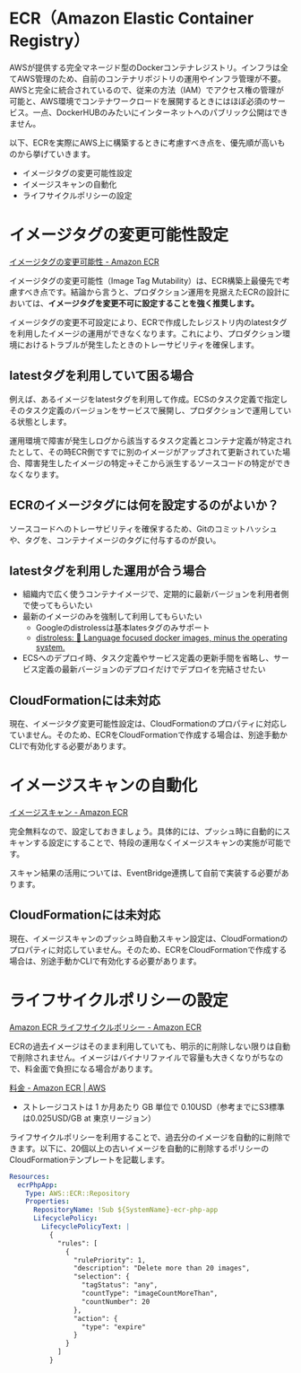 # ECR（Amazon Elastic Container Registry）

AWSが提供する完全マネージド型のDockerコンテナレジストリ。インフラは全てAWS管理のため、自前のコンテナリポジトリの運用やインフラ管理が不要。AWSと完全に統合されているので、従来の方法（IAM）でアクセス権の管理が可能と、AWS環境でコンテナワークロードを展開するときにはほぼ必須のサービス。一点、DockerHUBのみたいにインターネットへのパブリック公開はできません。

以下、ECRを実際にAWS上に構築するときに考慮すべき点を、優先順が高いものから挙げていきます。

- イメージタグの変更可能性設定
- イメージスキャンの自動化
- ライフサイクルポリシーの設定

# イメージタグの変更可能性設定

[イメージタグの変更可能性 \- Amazon ECR](https://docs.aws.amazon.com/ja_jp/AmazonECR/latest/userguide/image-tag-mutability.html)

イメージタグの変更可能性（Image Tag Mutability）は、ECR構築上最優先で考慮すべき点です。結論から言うと、プロダクション運用を見据えたECRの設計においては、<strong>イメージタグを変更不可に設定することを強く推奨します。</strong>

イメージタグの変更不可設定により、ECRで作成したレジストリ内のlatestタグを利用したイメージの運用ができなくなります。これにより、プロダクション環境におけるトラブルが発生したときのトレーサビリティを確保します。

## latestタグを利用していて困る場合

例えば、あるイメージをlatestタグを利用して作成。ECSのタスク定義で指定しそのタスク定義のバージョンをサービスで展開し、プロダクションで運用している状態とします。

運用環境で障害が発生しログから該当するタスク定義とコンテナ定義が特定されたとして、その時ECR側ですでに別のイメージがアップされて更新されていた場合、障害発生したイメージの特定→そこから派生するソースコードの特定ができなくなります。

## ECRのイメージタグには何を設定するのがよいか？

ソースコードへのトレーサビリティを確保するため、Gitのコミットハッシュや、タグを、コンテナイメージのタグに付与するのが良い。

## latestタグを利用した運用が合う場合

- 組織内で広く使うコンテナイメージで、定期的に最新バージョンを利用者側で使ってもらいたい
- 最新のイメージのみを強制して利用してもらいたい
  - Googleのdistrolessは基本latesタグのみサポート
  - [distroless: 🥑 Language focused docker images, minus the operating system\.](https://github.com/GoogleContainerTools/distroless)
- ECSへのデプロイ時、タスク定義やサービス定義の更新手間を省略し、サービス定義の最新バージョンのデプロイだけでデプロイを完結させたい

## CloudFormationには未対応

現在、イメージタグ変更可能性設定は、CloudFormationのプロパティに対応していません。そのため、ECRをCloudFormationで作成する場合は、別途手動かCLIで有効化する必要があります。

# イメージスキャンの自動化

[イメージスキャン \- Amazon ECR](https://docs.aws.amazon.com/ja_jp/AmazonECR/latest/userguide/image-scanning.html)

完全無料なので、設定しておきましょう。具体的には、プッシュ時に自動的にスキャンする設定にすることで、特段の運用なくイメージスキャンの実施が可能です。

スキャン結果の活用については、EventBridge連携して自前で実装する必要があります。

## CloudFormationには未対応

現在、イメージスキャンのプッシュ時自動スキャン設定は、CloudFormationのプロパティに対応していません。そのため、ECRをCloudFormationで作成する場合は、別途手動かCLIで有効化する必要があります。

# ライフサイクルポリシーの設定

[Amazon ECR ライフサイクルポリシー \- Amazon ECR](https://docs.aws.amazon.com/ja_jp/AmazonECR/latest/userguide/LifecyclePolicies.html)

ECRの過去イメージはそのまま利用していても、明示的に削除しない限りは自動で削除されません。イメージはバイナリファイルで容量も大きくなりがちなので、料金面で負担になる場合があります。

[料金 \- Amazon ECR \| AWS](https://aws.amazon.com/jp/ecr/pricing/)

- ストレージコストは 1 か月あたり GB 単位で 0.10USD（参考までにS3標準は0.025USD/GB at 東京リージョン）

ライフサイクルポリシーを利用することで、過去分のイメージを自動的に削除できます。以下に、20個以上の古いイメージを自動的に削除するポリシーのCloudFormationテンプレートを記載します。


```yml
Resources:
  ecrPhpApp:
    Type: AWS::ECR::Repository
    Properties: 
      RepositoryName: !Sub ${SystemName}-ecr-php-app
      LifecyclePolicy:
        LifecyclePolicyText: |
          {
            "rules": [
              {
                "rulePriority": 1,
                "description": "Delete more than 20 images",
                "selection": {
                  "tagStatus": "any",
                  "countType": "imageCountMoreThan",
                  "countNumber": 20
                },
                "action": {
                  "type": "expire"
                }
              }
            ]
          }
```









